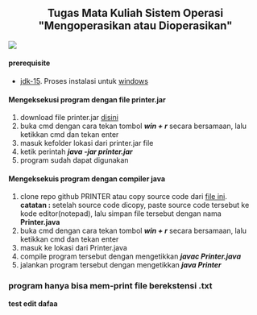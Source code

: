 <h2 align="center">Tugas Mata Kuliah Sistem Operasi "Mengoperasikan atau Dioperasikan"</h2>
<img src="https://saintek.uinsu.ac.id/assets/images/icons/header_1.png">

<h4>prerequisite</h4>
<ul>
  <li><a href="https://www.oracle.com/java/technologies/javase-jdk15-downloads.html">jdk-15</a>. Proses instalasi untuk <a href="https://www.duniailkom.com/tutorial-belajar-java-mengatur-setting-path-untuk-java-jdk/">windows</a></li>
</ul>
<h4>Mengeksekusi program dengan file printer.jar</h4>
<ol>
  <li>download file printer.jar <a href="https://drive.google.com/file/d/1VjEurwJRY3NZKAxpJ7hYiKEP5yKaxcnQ/view?usp=sharing">disini</a></li>
  <li>buka cmd dengan cara tekan tombol <b><i>win + r</i></b> secara bersamaan, lalu ketikkan cmd dan tekan enter</li>
  <li>masuk kefolder lokasi dari printer.jar file</li>
  <li>ketik perintah <b><i>java -jar printer.jar</i></b></li>
  <li>program sudah dapat digunakan</li>
</ol>
<h4>Mengeksekuis program dengan compiler java</h4>
<ol>
   <li>clone repo github PRINTER atau copy source code dari <a href="https://github.com/IMAMSODIK/PRINTER/blob/master/Printer.java">file ini</a>.<br>
     <b>catatan : </b> setelah source code dicopy, paste source code tersebut ke kode editor(notepad), lalu simpan file tersebut dengan nama <b>Printer.java</b></li>
  <li>buka cmd dengan cara tekan tombol <b><i>win + r</i></b> secara bersamaan, lalu ketikkan cmd dan tekan enter</li>
  <li>masuk ke lokasi dari Printer.java</li>
  <li>compile program tersebut dengan mengetikkan <b><i>javac Printer.java</i></b></li>
  <li>jalankan program tersebut dengan mengetikkan <b><i>java Printer</i></p></li>
 </ol>
<h3>program hanya bisa mem-print file berekstensi .txt</h3>

test edit dafaa
